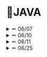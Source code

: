 # 📒JAVA

<details>

<summary> ✏ 06/07 </summary>
<div markdown="1">

**Java의 특징**
1. 자바의 모토
    
    : 한 번 프로그램을 작성하면 운영체제와 무관하게 실행 가능
    
    (WORA: Write once, Run Anywhere)
    
    플랫폼 독립적인 언어
    
2. 자바가상머신(Java Virtual Machine) -> 이게 있어서 플랫폼 독립적일 수 있다.
    
    : 컴파일된 바이트코드를 실행시킬 수 있는 소프트웨어

```

 소스코드 ------------------------------> 바이트 코드
 (Hello.java)    컴퍼일러(javac.exe)     (Hello.class)

```

**자바 소스 코드의 실행 과정**

1. 소스 파일(.java)을 작성한 후 컴파일을 수행하면 자바 가상 머신상에서 동작하는 바이트 코드(.class)가 생성된다.
2. 이후 바이트 코드를 실행하면 자바 가상 머신은 운영체제에서 메모리를 할당받아 자바 프로그램을 실행한다.

**컴파일 후 생성되는 바이트 코드(.class)**
``` JAVA
class A{  //A.class
}
class B{  //B.class
}
class C{  //C.class
	class D{  //C$D.class
	}
}
public class ByteCodeFiles{  //ByteCodeFiles.class
	public static void main(String[] args)
}
```
**자바 메모리 구조**

![image](https://github.com/Yang-soeun/Yang-soeun/assets/87464750/1406d0b9-fa0d-4be1-95a5-85eada2089aa)

- 실제 데이터 값의 저장 위치
    - 기본 자료형은 스택 메모리에 생성된 공간에 실제 변숫값을 저장하는 반면, 참조 자료형은 실제 데이터
      값은 힙 메모리에 저장하고, 스택 메모리의 변수 공간에는 실제 변숫값이 저장된 힙 메모리의 위치값을
      저장한다.

**자료형(Data Type)**
```
	- 기본 자료형(primitive DataType)
	- 논리형 : boolean(1byte 단위로 저장)
	- 문자형: char(2byte 유니코드 기반 : 0~65535)

	- 정수형: byte(1byte 메모리 공간 할당: -128 ~ 127)
			  short(2byte : -32768 ~ 32767)
			  int(4byte: -2147483648 ~ 2147483647) *기본
			  long(8byte: +=900경)

	- 실수형: float(4byte) 
			  double(8byte) *기본

*리터럴을 컴파일러가 int 타입으로 처음에 인식을 해주는데 byte, short는 표현범위 값 안이면 선언한 타입 그대로 인식해줌
	- 데이터가 손실될 우려가 없기 때문이다.

참조 자료형(Reference DataType) - 개발자가 직접 정의한 데이터 타입
	- 클래스
	- 인터페이스
	- 배열
```

</details>

<details>

<summary> ✏ 06/10 </summary>
<div markdown="1">

**변수 이름 작성 유의사항**
1) 숫자로 시작 불가

2) 특수문자는 $, _ 만 사용가능

- $만 사용가능하지만, _만 사용 불가

3) 자바에서 사용하는 예약어 사용 불가

**실수-오차없이 계산**
``` JAVA
System.out.println(2 - 1.1); //0.9가 나와야 하는데 오차가 발생(0.8999999999999999)
		
//정확한 연산 가능
BigDecimal bd1 = new BigDecimal("2");
BigDecimal bd2 = new BigDecimal("1.1");
System.out.println(bd1.subtract(bd2));
```

**연산자**
- 산술 연산자
- 관계 연산자
- 논리 연산자
    - AND, OR, NOT, XOR
- 증감 연산자
- 복합대입 연산자 = 대입 연산자
- 삼항 연산자

**논리 연산자로 논리 연산을 수행하는 것과 비트 연산자로 논리 연산을 수행하는 것의 차이**
- 쇼트 서킷
    - 연산을 수행하는 과정에서 결과가 이미 확정됐을 때 나머지 연산 과정을 생략하는 것
- 논리 연산자로 논리 연산을 수행할 때는 쇼트 서킷이 적용
- 비트 연산자로 논리 연산을 수행하면 쇼트 서킷이 적용되지 않는다.

**형변환**
![image](https://github.com/Yang-soeun/Yang-soeun/assets/87464750/6107f907-f3dd-4071-b6eb-d6575f6144dd)
- 자바에서는 대입 연산자를 기준으로 양쪽 자료형이 일치해야 한다.
- 크기가 작은 자료형을 큰 자료형에 대입하면 컴파일러가 자동 타입 변환을 수행
    - long = int → long = long 형태로 변환
- 자료형의 크기 byte < short < char < int < long < float < double

**기본 자료형 간의 연산**
- CPU에서 최소 연산 최소 단위가 int 이므로 int보다 작은 자료형도 일단 int로 읽어와서 연산을 수행
- int보다 작은 자료형 간의 연산 결과는 int가 나온다.

**제어문**

1. 조건문

> if ~ else
>
> switch ~ case
> 

1. 반복문

> for
>
> while
>
>do ~ while
>
 
1. 기타

> continue
>
> break
>
> return
>

</details>

<details>

<summary> ✏ 06/11 </summary>
<div markdown="1">
  
**향상된 switch case 문**
``` JAVA
//자바 14버전부터 사용가능
String str = switch(a) {
case 1, 3 -> "남자";
case 2, 4 -> "여자";
default -> "에러";
}; //마지막 세미콜론 필요함
```

**레이블을 이용해 이중 for문 한번에 탈출하기**

- break 다음에 레이블을 지정하면 한 번에 여러 개의 다중 반복문 탈출
  
``` JAVA
  POS1: //레이블 위치 지정(break 하고자 하는 반목문 앞에 레이블 표기)
	for(int i = 0; i<5; i++) {
		for(int j = 0; j< 5; j++) {
		if(j == 2) {
		break POS1; //레이블이 달린 반복문 탈출
		}
		System.out.println(i + ", " + j);
		}
	} //break out으로 탈출하는 중괄호
	System.out.println();
 ```
  
**기본 자료형**
- 기본 자료형은 스택 메모리에 실제 데이터 값을 저장
- 복사하면 실제 데이터 값을 복사
- 복사된 값을 변경해도 원본값은 아무런 영향을 받지 않는다.

**참조 자료형**
- 스택 메모리가 아닌 힙 메모리에 저장된 객체의 위치를 저장
- 변수를 복사하면 실제 데이터가 복사되는 것이 아니라 실제 데이터의 위치값이 복사
- 수정하면 참조 변수가 가리키는 데이터도 변하게 된다.

**배열이란?**
- 동일한 자료형을 묶어 저장하는 참조 자료형
- 생성할 때 크기를 지정해야 하고 한 번 크기를 지정하면 절대 변경할 수 없다.

**힙 메모리에 배열의 객체 생성하기**
- 모든 참조 자료형의 실제 데이터(객체)는 힙 메모리에 생성된다. 힙 메모리에 객체를 생성하기 위해서는 new 키워드를 사용해야 한다.

**객체의 위치를 참조 변수에 저장하는 이유**
- new 키워드를 이용해 객체를 생성하면 자바 가상 머신은 힙 메모리 내에 비어 있는 공간에 객체를 생성한다.
- 힙 메모리에 비어 있는 공간은 그때그때 다를 것이므로 객체가 생성 될 때마다 다른 위치에 저장될 수 있다.
- 따라서 자바 가상 머신이 생성한 객체의 위치를 반드시 알아야 개발자가 해당 객체를 사용할 수 있다.

**힙 메모리에서의 강제 초깃값**
- 힙 메모리는 모든 공간에 값이 들어가 있어야 하며 초기화를 하지 않았을 때 자바 가상 머신이 강제 초기화한다.
  
|  기본/참조    | 자료횽                | 기본 값|
|:----------------:|:-------------------------------:| :-------------------------------:|
|기본| boolean| false|
||정수(byte, short/char, int, long)| 0|
||실수(float, double)|0.0|
|참조|클래스, 배열|null|


**String 클래스의 특징**

한번 정의된 문자열은 변경할 수 없다

- 내용을 변경하면 문자열을 수정하는 것이 아니라 새로운 문자열을 포함하고 있는 객체를 생성해 기존 객체는 버린다.

- 문자열 리터럴을 바로 입력해 객체를 생성할 때 같은 문자열끼리 객체를 공유 → 메모리 효율성 때문 ex) String str = “HELLO”;

</details>

<details>

<summary> ✏ 06/25 </summary>
<div markdown="1">

![https://blog.kakaocdn.net/dn/cHhmbr/btqwUDHGMOV/usCxTFLWrG0iSkJzqdK8WK/img.png](https://blog.kakaocdn.net/dn/cHhmbr/btqwUDHGMOV/usCxTFLWrG0iSkJzqdK8WK/img.png)

**Map<K, V>**

- Key와 Value 한 쌍(엔트리)으로 데이터를 저장
- Key는 중복 저장 불가, Value는 중복 가능
    - 데이터를 구분하는 기준이 Key이기 때문에 동일한 Key가 2개 이상이라면 map.get(중복키)와 같이 실행할 때 어떤 값을 가져올지 결정할 수 없다.

**Map<K, V> 인터페이스의 주요 메서드**

| 구분 | 리턴 타입 | 메서드 명 | 기능 |
| --- | --- | --- | --- |
| 데이터 추가 | V | put(K key, V value) | 입력 매개변수의 (Key, Value)를 Map 객체에 추가 |
| 데이터 변경 | V | replace(K key, V Value) | Key에 해당하는 값을 value 값으로 변경(단, 해당 key가 없으면 null 리턴) |
|  | boolean | replace(K keym V oldValue, V newValue) | (Key, oldValue) 의 쌍을 갖는 엔트리에서 oldValue를 newValue로 변경(단, 해당 엔트리가 없으면 false 반환) |
| 데이터 정보 추출 | V | get(Object key) | 매개변수의 Key값에 해당하는 oldValue를 리턴 |
|  | boolean | containsKey(Object key) | 매개변수의 Key 값이 포함돼 있는지 여부 |
|  | boolean | containsValue(Object value) | 매개변수의 value 값이 포함돼 있는지 여부 |
|  | Set<K> | KeySet() | Map 데이터들 중 Key들만 뽑아 Set 객체로 리턴 |
|  |  Set<Entry<K, V>> | entrySet() | Map의 각 엔트리들을 Set 객체로 담아 리턴 |
|  | int | size() | Map에 포함된 엔트리의 개수 |
| 데이터 삭제 | V | remove(Object key) | 입력매개변수의 Key를 갖는 엔트리 삭제(단, 해당 Key가 없으면 아무런 동작을 하지 않음) |
|  | boolean | remove(Object key, Object value) | 입력매개변수의(key, value)를 갖는 엔트리 삭제(단, 해당 엔트리가 없으면 아무런 동작을 하지 않음) |
|  | void | clear() | Map 객체 내의 모든 데이터 삭제 |

**HashMap<K, V>**

- key 값의 중복을 허용하지 않는다.
    - Key값의 중복 여부를 확인하는 메커니즘은 HashSet<E> 때와 완벽히 동일
        - 두 key의 객체의 hashCode() 값이 같고, equals() 메서드가 true를 리턴하면 같은 객체로 인식
- key 값을 HashSet<E>로 구현한 Map<K, V> 객체
- Key 값이 HashSet<E>의 특성이 있으므로 입출력 순서는 동일하지 않을 수 있다.

**Hashtable<K, V>**

- HashMap<K, V> 구현 클래스가 단일 쓰레드에 적합한 반면, Hashtable은 멀티 쓰레드에  안정성을 가진다.
- 접근할 때도 모든 내부의 주요 메서드가 동기화 메서드로 구현돼 있으므로 멀티 쓰레드에서도 안전하게 동작한다.
- 멀티 쓰레드에도 안전하다는 특징 말고는 완벽히 HashMap<K, V>와 동일한 특징을 가진다.

**LinkedHashMap<K, V>**

- LinkedListHashMap<K, V>는 HashMap<K, V>의 기본적인 특성에 입력 데이터의 순서 정보를 추가로 갖고 있는 컬렉션이다.
- 항상 입력된 순서대로 출력된다.

**TreeMap<K, V>**

- Map<K, V>의 기본 기능에 정렬 및 검색 기능이 추가된 컬렉션
- 입력 순서와 관계없이 데이터를 Key값의 크기 순으로 저장
- Key 객체는 크기 비교의 기준을 갖고 있어야 한다.
- SortedMap<K, V> 와 NavigableMap<K, V> 인터페이스의 자식 클래스다.

**Stack<E>**

- 컬렉션 중 유일하게 클래스이므로 자체적으로 객체를 생성할 수 있다.
- LIFO 자료구조
- Vector<E>의 모든 기능을 포함하고 있으며, 추가로 LIFO를 위한 5개의 메서드가 추가됐다
    - 추가된 기능을 사용하려면 Stack<E> 타입으로 선언해야한다.
    

**Stack 클래스의 주요 메서드**

| 구분 | 리턴 타입 | 메서드 명 | 기능 |
| ---- | --- | --- | --- |
| 데이터 추가 | E | push(E item) | 매개변수인 item을 Stack<E>에 추가 |
| 데이터  확인 | E | peek() | 가장 상위에 있는 원소값 리턴(데이터 변화 없음) |
| 데이터 위치 검색 | int | search(Object o) | Stack<E> 원소의 위칫값을 리턴(맨 위의 값이 1, 아래로 내려갈수록 1 증가) |
| 데이터 추출 | E | pop() | 최상위 데이터 꺼내기(데이터의 개수 감소) |
| empty 여부 검사 | boolean | empty() | Stack<E> 객체가 비어 있는지 여부를 리턴 |

**Queue<E>**

- LinkedList<E> 가 Queue<E> 인터페이스의 구현 클래스
- FIFO 자료구조
- 입력 순서와 출력 순서가 동일

**Queue<E>의 주요 메서드**

| 구분 | 메서드 | 리턴 타입 | 메서드 명 | 기능 |
| --- | --- | --- | --- | --- |
| 예외 처리 기능 미포함 메서드 | 데이터 추가 | boolean | add(E item) | 매개변수 item 을 Queue에 추가 |
|  | 데이터 확인 | E | element() | 가장 상위에 있는 원소값 리턴
(데이터가 없는 경우 NoSuchElementException 발생) |
|  | 데이터 추출 | E | remove() | 가장 상위에 있는 원소값을 꺼내기(데이터가 없는 경우 NoSuchElementException 발생) |
| 예외 처리 기능
포함 메서드 | 데이터 추가 | boolean | offer(E item) | 매개변수인 item을 Queue에 추가 |
|  | 데이터 확인 | E | peek() | 가장 상위에 있는 원소값 리턴(데이터가 하나도 없을 때 null 리턴) |
|  | 데이터 추출 | E | poll() | 가장 상위에 있는 원소값을 꺼내기(데이터가 없을 때 null 리턴) |
- 6개의 메서드 중 add() 메서드만 java.util.Collection 인터페이스에 정의돼  있고, 나머지는 모두 java.util.Queue 인터페이스에 정의돼 있다.

**Lambda**

람다가 나온 이유?

- 자바는 객체지향형 프로그래밍에서 함수는 항상 클래스 내부에 메서드로 존재해야 하고, 메서드를 사용하기 위해서는 클래스의 객체를 먼저 생성한 후에 메서드를 호출해야 한다.
- 하지만 이는 외부에 어떤 기능을 가진 함수를 정의하고, 이 함수를 호출함으로써 기능을 수행하는 본래의 함수형 프로그래밍과는 거리가 있다.
- 이를 해결하기 위해 나온 방법이 람다식이다.

**객체 지향 구조 내에서 람다식 적용**

함수형 인터페이스 → 단 하나의 추상 메서드만을 포함하는 인터페이스

```java
@FunctionalInterface //메서드가 2개 이상 만들면 에러 발생시켜줌 
public interface A {
	void abc();
}
```

```java
public class OOPvsFP {
	public static void main(String[] args) {
		//객체지향 프로그래밍 문법
		A a1 = new B();
		a1.abc();
		
		// 객체지향 프로그래밍 문법(익명 이너 클래스 사용)
		A a2 = new A() {
			@Override
			public void abc() {
				System.out.println("메서드 내용 2");
			}
		};
		
		//함수형 프로그래밍 문법(람다식)
		a2.abc();
		// 타겟타입은 함수형 인터페이스만이 타겟 타입이 될 수 있다.
		A a3 = () -> {System.out.println("메서드 내용 3");};
		a3.abc();
	}
}
```

- 람다식은 익명 이너 클래스의 축약된 형태이다.
- 람다식은 내부 메서드 명을 생략하므로 구현해야 할 추상 메서드가 2개 이상이라면 어떤 메서드를 구현할 것인지 구분할 수 없기 때문에 1개의 메서드만 정의된 함수형 인터페이스만이 타겟 타입이 될 수 있다.

**람다식의 기본 문법 및 약식 표현**

- 구현된 추상 메서드를 람다식으로 표현할 때는 메서드명 이후의 소괄호와 중괄호만 차례대로 포함하며, 이들 사이에는 람다식 기호인 화살표 → 가 들어간다.
- 메서드를 람다식으로 표현할 때는 (소괄호) → {중괄호} 의 형태만 기억하자
- **람다식의 약식 표현**

```java
**1. 중괄호 안의 실행문이 1개일 때 중괄호 생략 가능**
A a1 = () -> {System.out.println("테스트");};
A a2 = () -> System.out.println("테스트");
```

```java
**2. 매개변수 타입의 생략이 가능하고, 매개변수가 1개일 때 () 생략 가능**
A a1 = (int a) - > {...}
A a2 = (a) -> {....}
A a3 = a -> {....} //소괄호가 생략될 때는 매개 변수 타입을 반드시 생략
```

```java
**3. return문 하나만으로 이뤄져 있을 떄는 return도 생략 가능**
A a1 = (int a, int b) -> {return a + b};
A a2 = (int a, int b) -> a + b; //return을 생략할 때는 반드시 중괄호도 생략해야함
```

**메서드 참조**

- 이미 구현을 완료된 메서드 참조
    - 인스턴스 메소드 참조
    - 정적 메소드 참조

**정의 돼 있는 인스턴스 메서드 참조**

> 클래스 객체 참조 변수 :: 인스턴스 메서드명
> 

**정의돼 있는 정적 메서드 참조**

> 클래스명 :: 정적 메서드명
> 

**첫번째 매개변수로 전달된 객체의 인스턴스 메서드 참조**

> 클래스명 :: 인스턴스 메서드명
> 

```java
interface A{
	void abc(B b, int k);
}
class B{
	void bcd(int k){
		System.out.println(k);
	}
}

//인터페이스 A의 abc메소드를 호출하는 것은 첫번째 인자로 받는 B의 bcd를 호출하는 것과 같다.
//람다식
A a = (b, k){
	b.bcd(k);
};
```

**생성자 참조 == new 참조**

- 배열 객체 생성자
    - 함수형 인터페이스에 포함된 추상 메서드가 배열의 크기를 입력매개변수로 하며, 특정 배열 타입을 리턴할

> 배열 타입 :: new
A a = (len) → new int[len]; //람다식
A a = int[]::new
> 
- 클래스 객체 생성자
    - 인터페이스의 추상 메서드가 클래스 타입의 객체를 리턴할 때

> 클래스명 :: new
A a () → new B(); //람다식
A a = B :: new();
> 

</details>
